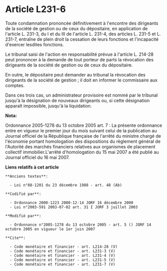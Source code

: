 # Article L231-6

Toute condamnation prononcée définitivement à l'encontre des dirigeants de la société de gestion ou de ceux du dépositaire,
en application de l'article L. 231-3, du I et du III de l'article L. 231-4, des articles L. 231-5 et L. 231-7, entraîne de
plein droit la cessation de leurs fonctions et l'incapacité d'exercer lesdites fonctions. 

Le tribunal saisi de l'action en responsabilité prévue à l'article L. 214-28 peut prononcer à la demande de tout porteur de
parts la révocation des dirigeants de la société de gestion ou de ceux du dépositaire. 

En outre, le dépositaire peut demander au tribunal la révocation des dirigeants de la société de gestion ; il doit en
informer le commissaire aux comptes. 

Dans ces trois cas, un administrateur provisoire est nommé par le tribunal jusqu'à la désignation de nouveaux dirigeants ou,
si cette désignation apparaît impossible, jusqu'à la liquidation.

**Nota:**

Ordonnance 2005-1278 du 13 octobre 2005 art. 7 : La présente ordonnance entre en vigueur le premier jour du mois suivant
celui de la publication au Journal officiel de la République française de l'arrêté du ministre chargé de l'économie portant
homologation des dispositions du règlement général de l'Autorité des marchés financiers relatives aux organismes de placement
collectif immobilier.L'arrêté d'homologation du 15 mai 2007 a été publié au Journal officiel du 16 mai 2007.

**Liens relatifs à cet article**

	**Anciens textes**:

	  - Loi n°88-1201 du 23 décembre 1988 - art. 48 (Ab)

	**Codifié par**:

	  - Ordonnance 2000-1223 2000-12-14 JORF 16 décembre 2000
	  - Loi n°2003-591 2003-07-02 art. 31 I JORF 3 juillet 2003

	**Modifié par**:

	  - Ordonnance n°2005-1278 du 13 octobre 2005 - art. 5 () JORF 14 octobre 2005 en vigueur le 1er juin 2007

	**Cite**:

	  - Code monétaire et financier - art. L214-28 (V)
	  - Code monétaire et financier - art. L231-3 (V)
	  - Code monétaire et financier - art. L231-4 (V)
	  - Code monétaire et financier - art. L231-5 (V)
	  - Code monétaire et financier - art. L231-7 (V)
